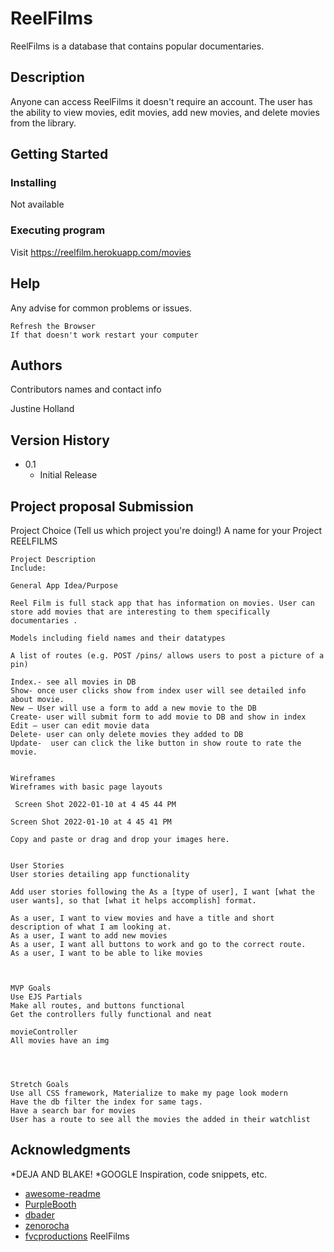 # ReelFilms
ReelFilms is a database that contains popular documentaries.

## Description
Anyone can access ReelFilms it doesn't require an account. The
user has the ability to view movies, edit movies, add new movies, and delete movies from the library.

## Getting Started



### Installing

Not available

### Executing program

Visit https://reelfilm.herokuapp.com/movies

## Help

Any advise for common problems or issues.
```
Refresh the Browser
If that doesn't work restart your computer
```

## Authors

Contributors names and contact info

Justine Holland


## Version History


* 0.1
    * Initial Release
## Project proposal Submission
Project Choice (Tell us which project you're doing!)
    A name for your Project
    REELFILMS


    Project Description
    Include:

    General App Idea/Purpose

    Reel Film is full stack app that has information on movies. User can store add movies that are interesting to them specifically documentaries .

    Models including field names and their datatypes

    A list of routes (e.g. POST /pins/ allows users to post a picture of a pin)

    Index.- see all movies in DB
    Show- once user clicks show from index user will see detailed info about movie.
    New – User will use a form to add a new movie to the DB
    Create- user will submit form to add movie to DB and show in index
    Edit – user can edit movie data
    Delete- user can only delete movies they added to DB
    Update-  user can click the like button in show route to rate the movie.


    Wireframes
    Wireframes with basic page layouts

     Screen Shot 2022-01-10 at 4 45 44 PM

    Screen Shot 2022-01-10 at 4 45 41 PM

    Copy and paste or drag and drop your images here.


    User Stories
    User stories detailing app functionality

    Add user stories following the As a [type of user], I want [what the user wants], so that [what it helps accomplish] format.

    As a user, I want to view movies and have a title and short description of what I am looking at.
    As a user, I want to add new movies
    As a user, I want all buttons to work and go to the correct route.  
    As a user, I want to be able to like movies



    MVP Goals
    Use EJS Partials
    Make all routes, and buttons functional
    Get the controllers fully functional and neat

    movieController
    All movies have an img




    Stretch Goals
    Use all CSS framework, Materialize to make my page look modern
    Have the db filter the index for same tags.
    Have a search bar for movies
    User has a route to see all the movies the added in their watchlist

## Acknowledgments
*DEJA AND BLAKE!
*GOOGLE
Inspiration, code snippets, etc.
* [awesome-readme](https://github.com/matiassingers/awesome-readme)
* [PurpleBooth](https://gist.github.com/PurpleBooth/109311bb0361f32d87a2)
* [dbader](https://github.com/dbader/readme-template)
* [zenorocha](https://gist.github.com/zenorocha/4526327)
* [fvcproductions](https://gist.github.com/fvcproductions/1bfc2d4aecb01a834b46)
ReelFilms
